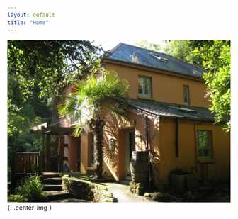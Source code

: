 ```yaml
---
layout: default
title: "Home"
---
```


![Gear Mill](/assets/images/gallery/gearMill02.jpeg "gear mill"){: .center-img }
